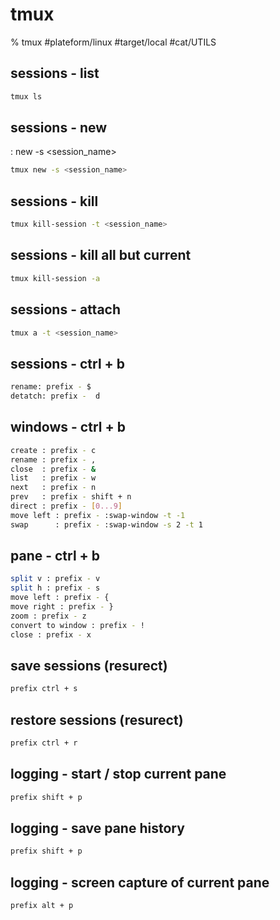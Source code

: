 # tmux

% tmux
#plateform/linux #target/local #cat/UTILS 

## sessions - list

```bash
tmux ls
```

## sessions - new
: new -s <session_name>
```bash
tmux new -s <session_name>
```

## sessions - kill
```bash
tmux kill-session -t <session_name>
```

## sessions - kill all but current
```bash
tmux kill-session -a
```

## sessions - attach
```bash
tmux a -t <session_name>
```

## sessions - ctrl + b
```bash
rename: prefix - $
detatch: prefix -  d
```


## windows - ctrl + b
```bash
create : prefix - c
rename : prefix - ,
close  : prefix - & 
list   : prefix - w
next   : prefix - n
prev   : prefix - shift + n
direct : prefix - [0...9]
move left : prefix - :swap-window -t -1
swap      : prefix - :swap-window -s 2 -t 1 
```

## pane - ctrl + b 
```bash
split v : prefix - v
split h : prefix - s
move left : prefix - {
move right : prefix - }
zoom : prefix - z
convert to window : prefix - !
close : prefix - x
```

## save sessions (resurect)
```bash
prefix ctrl + s
```

## restore sessions (resurect)
```bash
prefix ctrl + r
```

## logging - start / stop current pane 
```bash
prefix shift + p
```

## logging - save pane history
```bash
prefix shift + p
```


## logging - screen capture of current pane
```bash
prefix alt + p
```